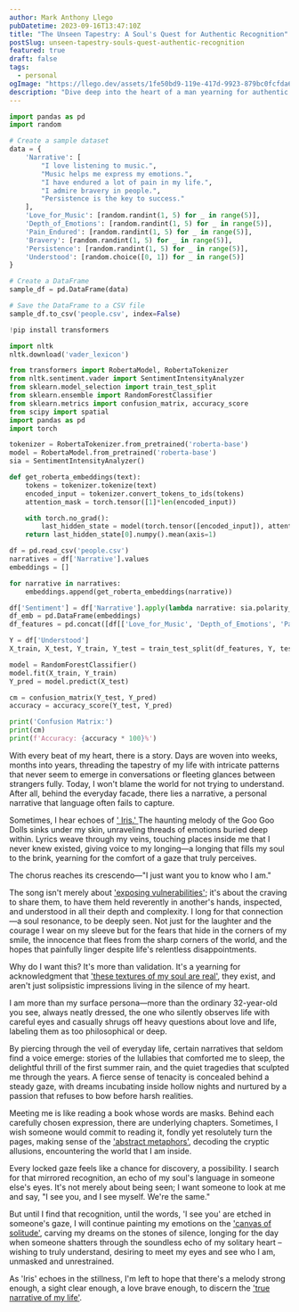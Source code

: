```yaml
---
author: Mark Anthony Llego
pubDatetime: 2023-09-16T13:47:10Z
title: "The Unseen Tapestry: A Soul's Quest for Authentic Recognition"
postSlug: unseen-tapestry-souls-quest-authentic-recognition
featured: true
draft: false
tags:
  - personal
ogImage: "https://llego.dev/assets/1fe50bd9-119e-417d-9923-879bc0fcfda6.jpg"
description: "Dive deep into the heart of a man yearning for authentic recognition, revealing his unspoken dreams and emotions, as inspired by the song 'Iris' by the Goo Goo Dolls. Experience profound connection beyond apparent facades."
---
```


```python
import pandas as pd
import random

# Create a sample dataset
data = {
    'Narrative': [
        "I love listening to music.",
        "Music helps me express my emotions.",
        "I have endured a lot of pain in my life.",
        "I admire bravery in people.",
        "Persistence is the key to success."
    ],
    'Love_for_Music': [random.randint(1, 5) for _ in range(5)],
    'Depth_of_Emotions': [random.randint(1, 5) for _ in range(5)],
    'Pain_Endured': [random.randint(1, 5) for _ in range(5)],
    'Bravery': [random.randint(1, 5) for _ in range(5)],
    'Persistence': [random.randint(1, 5) for _ in range(5)],
    'Understood': [random.choice([0, 1]) for _ in range(5)]
}

# Create a DataFrame
sample_df = pd.DataFrame(data)

# Save the DataFrame to a CSV file
sample_df.to_csv('people.csv', index=False)
```

```python
!pip install transformers

import nltk
nltk.download('vader_lexicon')

from transformers import RobertaModel, RobertaTokenizer
from nltk.sentiment.vader import SentimentIntensityAnalyzer
from sklearn.model_selection import train_test_split
from sklearn.ensemble import RandomForestClassifier
from sklearn.metrics import confusion_matrix, accuracy_score
from scipy import spatial
import pandas as pd
import torch

tokenizer = RobertaTokenizer.from_pretrained('roberta-base')
model = RobertaModel.from_pretrained('roberta-base')
sia = SentimentIntensityAnalyzer()

def get_roberta_embeddings(text):
    tokens = tokenizer.tokenize(text)
    encoded_input = tokenizer.convert_tokens_to_ids(tokens)
    attention_mask = torch.tensor([1]*len(encoded_input))

    with torch.no_grad():
        last_hidden_state = model(torch.tensor([encoded_input]), attention_mask = torch.tensor([attention_mask]))
    return last_hidden_state[0].numpy().mean(axis=1)

df = pd.read_csv('people.csv')
narratives = df['Narrative'].values
embeddings = []

for narrative in narratives:
    embeddings.append(get_roberta_embeddings(narrative))

df['Sentiment'] = df['Narrative'].apply(lambda narrative: sia.polarity_scores(narrative)['compound'])
df_emb = pd.DataFrame(embeddings)
df_features = pd.concat([df[['Love_for_Music', 'Depth_of_Emotions', 'Pain_Endured', 'Bravery', 'Persistence']], df_emb, df['Sentiment']], axis=1)

Y = df['Understood']
X_train, X_test, Y_train, Y_test = train_test_split(df_features, Y, test_size = 0.2, random_state = 42)

model = RandomForestClassifier()
model.fit(X_train, Y_train)
Y_pred = model.predict(X_test)

cm = confusion_matrix(Y_test, Y_pred)
accuracy = accuracy_score(Y_test, Y_pred)

print('Confusion Matrix:')
print(cm)
print(f'Accuracy: {accuracy * 100}%')
```

With every beat of my heart, there is a story. Days are woven into weeks, months into years, threading the tapestry of my life with intricate patterns that never seem to emerge in conversations or fleeting glances between strangers fully. Today, I won't blame the world for not trying to understand. After all, behind the everyday facade, there lies a narrative, a personal narrative that language often fails to capture.

Sometimes, I hear echoes of <a href= "https://www.youtube.com/watch?v=NdYWuo9OFAw" target= "_blank">' Iris.' </a> The haunting melody of the Goo Goo Dolls sinks under my skin, unraveling threads of emotions buried deep within. Lyrics weave through my veins, touching places inside me that I never knew existed, giving voice to my longing—a longing that fills my soul to the brink, yearning for the comfort of a gaze that truly perceives.

The chorus reaches its crescendo—"I just want you to know who I am."

The song isn't merely about ['exposing vulnerabilities'](https://llego.dev/posts/kidrock-only-god-knows-why/); it's about the craving to share them, to have them held reverently in another's hands, inspected, and understood in all their depth and complexity. I long for that connection—a soul resonance, to be deeply seen. Not just for the laughter and the courage I wear on my sleeve but for the fears that hide in the corners of my smile, the innocence that flees from the sharp corners of the world, and the hopes that painfully linger despite life's relentless disappointments.

Why do I want this? It's more than validation. It's a yearning for acknowledgment that ['these textures of my soul are real'](https://llego.dev/posts/echoes-evolution-dance-inner-demons/), they exist, and aren't just solipsistic impressions living in the silence of my heart.

I am more than my surface persona—more than the ordinary 32-year-old you see, always neatly dressed, the one who silently observes life with careful eyes and casually shrugs off heavy questions about love and life, labeling them as too philosophical or deep.

By piercing through the veil of everyday life, certain narratives that seldom find a voice emerge: stories of the lullabies that comforted me to sleep, the delightful thrill of the first summer rain, and the quiet tragedies that sculpted me through the years. A fierce sense of tenacity is concealed behind a steady gaze, with dreams incubating inside hollow nights and nurtured by a passion that refuses to bow before harsh realities.

Meeting me is like reading a book whose words are masks. Behind each carefully chosen expression, there are underlying chapters. Sometimes, I wish someone would commit to reading it, fondly yet resolutely turn the pages, making sense of the ['abstract metaphors'](https://llego.dev/posts/navigating-landslide-journey-time-love-self-discovery/), decoding the cryptic allusions, encountering the world that I am inside.

Every locked gaze feels like a chance for discovery, a possibility. I search for that mirrored recognition, an echo of my soul's language in someone else's eyes. It's not merely about being seen; I want someone to look at me and say, "I see you, and I see myself. We're the same."

But until I find that recognition, until the words, 'I see you' are etched in someone's gaze, I will continue painting my emotions on the ['canvas of solitude'](https://llego.dev/posts/echoes-solitude-journey-self-discovery/), carving my dreams on the stones of silence, longing for the day when someone shatters through the soundless echo of my solitary heart – wishing to truly understand, desiring to meet my eyes and see who I am, unmasked and unrestrained.

As 'Iris' echoes in the stillness, I'm left to hope that there's a melody strong enough, a sight clear enough, a love brave enough, to discern the ['true narrative of my life'](https://llego.dev/posts/silent-symphony-alienation-tale-self-acceptance/).
